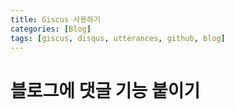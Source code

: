 ```yaml
---
title: Giscus 사용하기
categories: [Blog]
tags: [giscus, disqus, utterances, github, blog]
---
```


#  블로그에 댓글 기능 붙이기
